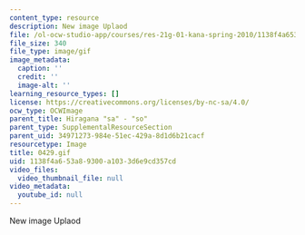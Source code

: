 ```yaml
---
content_type: resource
description: New image Uplaod
file: /ol-ocw-studio-app/courses/res-21g-01-kana-spring-2010/1138f4a653a89300a1033d6e9cd357cd_0429.gif
file_size: 340
file_type: image/gif
image_metadata:
  caption: ''
  credit: ''
  image-alt: ''
learning_resource_types: []
license: https://creativecommons.org/licenses/by-nc-sa/4.0/
ocw_type: OCWImage
parent_title: Hiragana "sa" - "so"
parent_type: SupplementalResourceSection
parent_uid: 34971273-984e-51ec-429a-8d1d6b21cacf
resourcetype: Image
title: 0429.gif
uid: 1138f4a6-53a8-9300-a103-3d6e9cd357cd
video_files:
  video_thumbnail_file: null
video_metadata:
  youtube_id: null
---
```

New image Uplaod